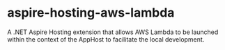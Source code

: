 # aspire-hosting-aws-lambda
A .NET Aspire Hosting extension that allows AWS Lambda to be launched within the context of the AppHost to facilitate the local development.
